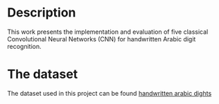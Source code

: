 # Description 
This work presents the implementation and evaluation of five classical Convolutional Neural Networks (CNN) for handwritten Arabic digit recognition. 

# The dataset
The dataset used in this project can be found [handwritten arabic dights](https://www.kaggle.com/datasets/mloey1/ahdd1)
